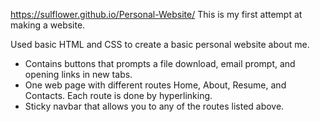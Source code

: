 https://sulflower.github.io/Personal-Website/
This is my first attempt at making a website.

Used basic HTML and CSS to create a basic personal website about me.

- Contains buttons that prompts a file download, email prompt, and opening links in new tabs.
- One web page with different routes Home, About, Resume, and Contacts. Each route is done by hyperlinking.
- Sticky navbar that allows you to any of the routes listed above.

